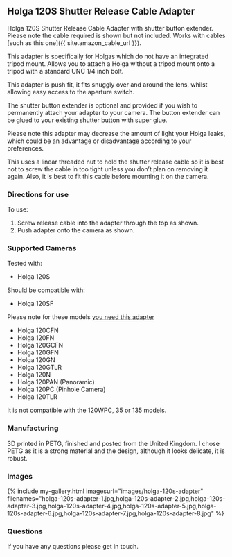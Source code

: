 ## Holga 120S Shutter Release Cable Adapter
Holga 120S Shutter Release Cable Adapter with shutter button extender. Please note the cable required is shown but not included. Works with cables [such as this one]({{ site.amazon_cable_url }}).

This adapter is specifically for Holgas which do not have an integrated tripod mount. Allows you to attach a Holga without a tripod mount onto a tripod with a standard UNC 1/4 inch bolt.

This adapter is push fit, it fits snuggly over and around the lens, whilst allowing easy access to the aperture switch.

The shutter button extender is optional and provided if you wish to permanently attach your adapter to your camera. The button extender can be glued to your existing shutter button with super glue.

Please note this adapter may decrease the amount of light your Holga leaks, which could be an advantage or disadvantage according to your preferences.

This uses a linear threaded nut to hold the shutter release cable so it is best not to screw the cable in too tight unless you don’t plan on removing it again. Also, it is best to fit this cable before mounting it on the camera.

### Directions for use
To use:

1. Screw release cable into the adapter through the top as shown.
2. Push adapter onto the camera as shown.

### Supported Cameras
Tested with:
- Holga 120S

Should be compatible with:
- Holga 120SF

Please note for these models [you need this adapter](holga-120-adapter)
- Holga 120CFN
- Holga 120FN
- Holga 120GCFN
- Holga 120GFN
- Holga 120GN
- Holga 120GTLR
- Holga 120N
- Holga 120PAN (Panoramic)
- Holga 120PC (Pinhole Camera)
- Holga 120TLR

It is not compatible with the 120WPC, 35 or 135 models.

### Manufacturing
3D printed in PETG, finished and posted from the United Kingdom. I chose PETG as it is a strong material and the design, although it looks delicate, it is robust.

### Images
{% include my-gallery.html imagesurl="images/holga-120s-adapter"
   filenames="holga-120s-adapter-1.jpg,holga-120s-adapter-2.jpg,holga-120s-adapter-3.jpg,holga-120s-adapter-4.jpg,holga-120s-adapter-5.jpg,holga-120s-adapter-6.jpg,holga-120s-adapter-7.jpg,holga-120s-adapter-8.jpg" %}

### Questions
If you have any questions please get in touch.
